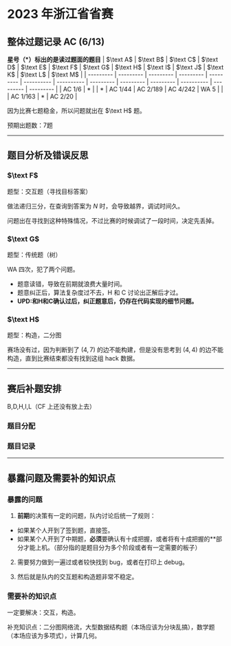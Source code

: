 # 2023 年浙江省省赛
## 整体过题记录 AC **(6/13)**
**星号（*）标出的是读过题面的题目**
| $\text A$ | $\text B$ | $\text C$ | $\text D$ | $\text E$ | $\text F$  | $\text G$  | $\text H$ | $\text I$ | $\text J$ | $\text K$  | $\text L$ | $\text M$ |
| --------- | --------- | --------- | --------- | --------- | ---------- | ---------- | --------- | --------- | --------- | ---------- | --------- | --------- |
| AC $1/6$  | $*$       |           | $*$       | AC $1/44$ | AC $2/189$ | AC $4/242$ | WA $5$    |           |           | AC $1/163$ | $*$       | AC $2/20$ |

因为比赛七题稳金，所以问题就出在 $\text H$ 题。

预期出题数：7题

---
## 题目分析及错误反思
### $\text F$

题型：交互题（寻找目标答案）

做法递归三分，在查询到答案为 $N$ 时，会导致越界，调试时间久。

问题出在寻找到这种特殊情况，不过比赛的时候调试了一段时间，决定先丢掉。

### $\text G$

题型：传统题（树）

$\text {WA}$ 四次，犯了两个问题。

- 题意读错，导致在前期就浪费大量时间。
- 题意纠正后，算法复杂度过不去，H 和 C 讨论出正解后才过。
- **UPD:和H和C确认过后，纠正题意后，仍存在代码实现的细节问题。**

### $\text H$

题型：构造，二分图

赛场没有过，因为判断到了 $(4,7)$ 的边不能构建，但是没有思考到 $(4,4)$ 的边不能构造，直到比赛结束都没有找到这组 hack 数据。

--- 

## 赛后补题安排
$\text {B,D,H,I,L}$（CF 上还没有放上去）

### 题目分配

### 题目记录

---

## 暴露问题及需要补的知识点
### 暴露的问题
1. **前期**的决策有一定的问题，队内讨论后统一了规则：
- 如果某个人开到了签到题，直接签。
- 如果某个人开到了中期题，**必须**要确认有十成把握，或者将有十成把握的**部分才能上机。（部分指的是题目分为多个阶段或者有一定需要的板子）

2. 需要努力做到一遍过或者较快找到 bug，或者在打印上 debug。

3. 然后就是队内的交互题和构造题非常不稳定。

### 需要补的知识点

一定要解决：交互，构造。

补充知识点：二分图网络流，大型数据结构题（本场应该为分块乱搞），数学题（本场应该为多项式），计算几何。
